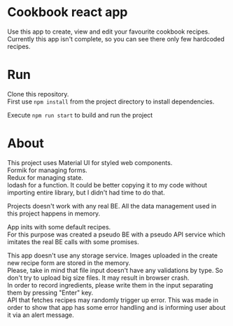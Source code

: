 # Cookbook react app

Use this app to create, view and edit your favourite cookbook recipes.  
Currently this app isn't complete, so you can see there only few hardcoded recipes.

# Run
Clone this repository.  
First use `npm install` from the project directory to install dependencies.

Execute `npm run start` to build and run the project


# About

This project uses Material UI for styled web components.  
Formik for managing forms.  
Redux for managing state.  
lodash for a function. It could be better copying it to my code without importing entire library, but I didn't had time to do that.  

Projects doesn't work with any real BE. All the data management used in this project happens in memory.

App inits with some default recipes.  
For this purpose was created a pseudo BE with a pseudo API service which imitates the real BE calls with some promises.  
  
This app doesn't use any storage service. Images uploaded in the create new recipe form are stored in the memory.  
Please, take in mind that file input doesn't have any validations by type. So don't try to upload big size files. It may result in browser crash.  
In order to record ingredients, please write them in the input separating them by pressing "Enter" key.  
API that fetches recipes may randomly trigger up error. This was made in order to show that app has some error handling and is informing user about it via an alert message. 
